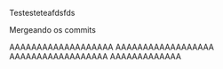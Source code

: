 Testesteteafdsfds


Mergeando os commits



AAAAAAAAAAAAAAAAAAA
AAAAAAAAAAAAAAAAAA
AAAAAAAAAAAAAAAAAA
AAAAAAAAAAAAA

